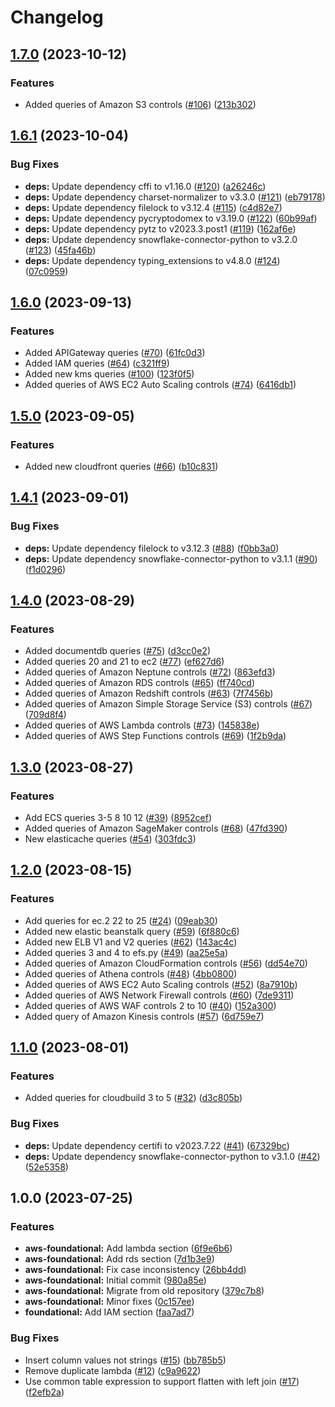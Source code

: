 # Changelog

## [1.7.0](https://github.com/cloudquery/policies-premium/compare/aws-foundational_security-snowflake-v1.6.1...aws-foundational_security-snowflake-v1.7.0) (2023-10-12)


### Features

* Added queries of Amazon S3 controls ([#106](https://github.com/cloudquery/policies-premium/issues/106)) ([213b302](https://github.com/cloudquery/policies-premium/commit/213b30211aeb07cbcb721c9d96bd90df06d2d6a8))

## [1.6.1](https://github.com/cloudquery/policies-premium/compare/aws-foundational_security-snowflake-v1.6.0...aws-foundational_security-snowflake-v1.6.1) (2023-10-04)


### Bug Fixes

* **deps:** Update dependency cffi to v1.16.0 ([#120](https://github.com/cloudquery/policies-premium/issues/120)) ([a26246c](https://github.com/cloudquery/policies-premium/commit/a26246cb01a992f6ab2b3b54c9af559d77d65bbf))
* **deps:** Update dependency charset-normalizer to v3.3.0 ([#121](https://github.com/cloudquery/policies-premium/issues/121)) ([eb79178](https://github.com/cloudquery/policies-premium/commit/eb791782788c171dc9bc4504e1e6b8a7ab49c000))
* **deps:** Update dependency filelock to v3.12.4 ([#115](https://github.com/cloudquery/policies-premium/issues/115)) ([c4d82e7](https://github.com/cloudquery/policies-premium/commit/c4d82e7529b43f194ab065bc7537a456646eae8f))
* **deps:** Update dependency pycryptodomex to v3.19.0 ([#122](https://github.com/cloudquery/policies-premium/issues/122)) ([60b99af](https://github.com/cloudquery/policies-premium/commit/60b99afff91a2c0915cef601e2fe675658974e08))
* **deps:** Update dependency pytz to v2023.3.post1 ([#119](https://github.com/cloudquery/policies-premium/issues/119)) ([162af6e](https://github.com/cloudquery/policies-premium/commit/162af6e5bd5876da89d1b049babe2a5bdf37d755))
* **deps:** Update dependency snowflake-connector-python to v3.2.0 ([#123](https://github.com/cloudquery/policies-premium/issues/123)) ([45fa46b](https://github.com/cloudquery/policies-premium/commit/45fa46b5512a8fbca7cc55ef0095ceb8ceb41281))
* **deps:** Update dependency typing_extensions to v4.8.0 ([#124](https://github.com/cloudquery/policies-premium/issues/124)) ([07c0959](https://github.com/cloudquery/policies-premium/commit/07c09593443aee8606b05dc80ae32861c5601964))

## [1.6.0](https://github.com/cloudquery/policies-premium/compare/aws-foundational_security-snowflake-v1.5.0...aws-foundational_security-snowflake-v1.6.0) (2023-09-13)


### Features

* Added APIGateway queries ([#70](https://github.com/cloudquery/policies-premium/issues/70)) ([61fc0d3](https://github.com/cloudquery/policies-premium/commit/61fc0d389aa3bd3499db239bc183a23b156b681c))
* Added IAM queries ([#64](https://github.com/cloudquery/policies-premium/issues/64)) ([c321ff9](https://github.com/cloudquery/policies-premium/commit/c321ff90b56335b386290e7aae15a6eee4937bd1))
* Added new kms queries ([#100](https://github.com/cloudquery/policies-premium/issues/100)) ([123f0f5](https://github.com/cloudquery/policies-premium/commit/123f0f5944c9b5cb4abb777cb5f87c2b70428d67))
* Added queries of AWS EC2 Auto Scaling controls ([#74](https://github.com/cloudquery/policies-premium/issues/74)) ([6416db1](https://github.com/cloudquery/policies-premium/commit/6416db13b40578fe0b8cb9e787782f8ee324b3a0))

## [1.5.0](https://github.com/cloudquery/policies-premium/compare/aws-foundational_security-snowflake-v1.4.1...aws-foundational_security-snowflake-v1.5.0) (2023-09-05)


### Features

* Added new cloudfront queries ([#66](https://github.com/cloudquery/policies-premium/issues/66)) ([b10c831](https://github.com/cloudquery/policies-premium/commit/b10c831a9283751282a2800cb9196100cea3bd48))

## [1.4.1](https://github.com/cloudquery/policies-premium/compare/aws-foundational_security-snowflake-v1.4.0...aws-foundational_security-snowflake-v1.4.1) (2023-09-01)


### Bug Fixes

* **deps:** Update dependency filelock to v3.12.3 ([#88](https://github.com/cloudquery/policies-premium/issues/88)) ([f0bb3a0](https://github.com/cloudquery/policies-premium/commit/f0bb3a021c403a8c08210edca7e1f085672d49ba))
* **deps:** Update dependency snowflake-connector-python to v3.1.1 ([#90](https://github.com/cloudquery/policies-premium/issues/90)) ([f1d0296](https://github.com/cloudquery/policies-premium/commit/f1d02961083dfa6ef5704bab3774668e5aa7135e))

## [1.4.0](https://github.com/cloudquery/policies-premium/compare/aws-foundational_security-snowflake-v1.3.0...aws-foundational_security-snowflake-v1.4.0) (2023-08-29)


### Features

* Added documentdb queries ([#75](https://github.com/cloudquery/policies-premium/issues/75)) ([d3cc0e2](https://github.com/cloudquery/policies-premium/commit/d3cc0e2658b0b0689a7756572198f75eda2be9d4))
* Added queries 20 and 21 to ec2 ([#77](https://github.com/cloudquery/policies-premium/issues/77)) ([ef627d6](https://github.com/cloudquery/policies-premium/commit/ef627d6311ef4eddf09b051a2bb252162b658653))
* Added queries of Amazon Neptune controls ([#72](https://github.com/cloudquery/policies-premium/issues/72)) ([863efd3](https://github.com/cloudquery/policies-premium/commit/863efd3a094c54e85958cb987000a57f13e6a133))
* Added queries of Amazon RDS controls ([#65](https://github.com/cloudquery/policies-premium/issues/65)) ([ff740cd](https://github.com/cloudquery/policies-premium/commit/ff740cdb484533565c01eaca91b8c68fba3e8455))
* Added queries of Amazon Redshift controls ([#63](https://github.com/cloudquery/policies-premium/issues/63)) ([7f7456b](https://github.com/cloudquery/policies-premium/commit/7f7456b17fd2e193cae28c49fbfa796f5c08fd65))
* Added queries of Amazon Simple Storage Service (S3) controls ([#67](https://github.com/cloudquery/policies-premium/issues/67)) ([709d8f4](https://github.com/cloudquery/policies-premium/commit/709d8f460a534d48dca4596bc7763771df07c29f))
* Added queries of AWS Lambda controls ([#73](https://github.com/cloudquery/policies-premium/issues/73)) ([145838e](https://github.com/cloudquery/policies-premium/commit/145838ef0cd70b9dae8347ba51b8b87d494c6685))
* Added queries of AWS Step Functions controls ([#69](https://github.com/cloudquery/policies-premium/issues/69)) ([1f2b9da](https://github.com/cloudquery/policies-premium/commit/1f2b9da057ae1ac2cd66024a4477a03f760fb262))

## [1.3.0](https://github.com/cloudquery/policies-premium/compare/aws-foundational_security-snowflake-v1.2.0...aws-foundational_security-snowflake-v1.3.0) (2023-08-27)


### Features

* Add ECS queries 3-5 8 10 12 ([#39](https://github.com/cloudquery/policies-premium/issues/39)) ([8952cef](https://github.com/cloudquery/policies-premium/commit/8952cefe8dd6d804336677b5f5ccbc2ece88f20b))
* Added queries of Amazon SageMaker controls ([#68](https://github.com/cloudquery/policies-premium/issues/68)) ([47fd390](https://github.com/cloudquery/policies-premium/commit/47fd39073e1b2435c47ad504a4e8e338c7190730))
* New elasticache queries ([#54](https://github.com/cloudquery/policies-premium/issues/54)) ([303fdc3](https://github.com/cloudquery/policies-premium/commit/303fdc390465da2bdbe8af039f77abc0e87f80d0))

## [1.2.0](https://github.com/cloudquery/policies-premium/compare/aws-foundational_security-snowflake-v1.1.0...aws-foundational_security-snowflake-v1.2.0) (2023-08-15)


### Features

* Add queries for ec.2 22 to 25 ([#24](https://github.com/cloudquery/policies-premium/issues/24)) ([09eab30](https://github.com/cloudquery/policies-premium/commit/09eab30b2b1e62c2c4bf9e285f713c6a1cf9d3fb))
* Added new elastic beanstalk query ([#59](https://github.com/cloudquery/policies-premium/issues/59)) ([6f880c6](https://github.com/cloudquery/policies-premium/commit/6f880c6495dd0b3f6c82237055e2a9b2b44fda85))
* Added new ELB V1 and V2 queries ([#62](https://github.com/cloudquery/policies-premium/issues/62)) ([143ac4c](https://github.com/cloudquery/policies-premium/commit/143ac4c444cdfaeb841f4335ffb4f7a8450ade39))
* Added queries 3 and 4 to efs.py ([#49](https://github.com/cloudquery/policies-premium/issues/49)) ([aa25e5a](https://github.com/cloudquery/policies-premium/commit/aa25e5a4de10e7d2758cd5ad1e501412670b14bb))
* Added queries of Amazon CloudFormation controls ([#56](https://github.com/cloudquery/policies-premium/issues/56)) ([dd54e70](https://github.com/cloudquery/policies-premium/commit/dd54e7021c643244b0caaa43aceee21f0ae425d3))
* Added queries of Athena controls ([#48](https://github.com/cloudquery/policies-premium/issues/48)) ([4bb0800](https://github.com/cloudquery/policies-premium/commit/4bb0800039579c4b36b5d47b66f99e58251976c2))
* Added queries of AWS EC2 Auto Scaling controls ([#52](https://github.com/cloudquery/policies-premium/issues/52)) ([8a7910b](https://github.com/cloudquery/policies-premium/commit/8a7910b8bcebf78f602dcb30975395dd50ba48d8))
* Added queries of AWS Network Firewall controls ([#60](https://github.com/cloudquery/policies-premium/issues/60)) ([7de9311](https://github.com/cloudquery/policies-premium/commit/7de9311e082bb32758773d092a4da67054d65cd4))
* Added queries of AWS WAF controls 2 to 10 ([#40](https://github.com/cloudquery/policies-premium/issues/40)) ([152a300](https://github.com/cloudquery/policies-premium/commit/152a3000f476cd136de0ed1c3a83acfb817db508))
* Added query of Amazon Kinesis controls ([#57](https://github.com/cloudquery/policies-premium/issues/57)) ([6d759e7](https://github.com/cloudquery/policies-premium/commit/6d759e7f03792ae8a5e326f7738c4acca9e4933f))

## [1.1.0](https://github.com/cloudquery/policies-premium/compare/aws-foundational_security-snowflake-v1.0.0...aws-foundational_security-snowflake-v1.1.0) (2023-08-01)


### Features

* Added queries for cloudbuild 3 to 5 ([#32](https://github.com/cloudquery/policies-premium/issues/32)) ([d3c805b](https://github.com/cloudquery/policies-premium/commit/d3c805ba9dc863cb08f7c3d3ccc7d23605fc8961))


### Bug Fixes

* **deps:** Update dependency certifi to v2023.7.22 ([#41](https://github.com/cloudquery/policies-premium/issues/41)) ([67329bc](https://github.com/cloudquery/policies-premium/commit/67329bcd72b21c9ebc4199c1230014dc11806159))
* **deps:** Update dependency snowflake-connector-python to v3.1.0 ([#42](https://github.com/cloudquery/policies-premium/issues/42)) ([52e5358](https://github.com/cloudquery/policies-premium/commit/52e53580cdadf1af478607d5d78e1cb3546cb8b6))

## 1.0.0 (2023-07-25)


### Features

* **aws-foundational:** Add lambda section ([6f9e6b6](https://github.com/cloudquery/policies-premium/commit/6f9e6b6ad7851dad133b00c48093f5a85b447af0))
* **aws-foundational:** Add rds section ([7d1b3e9](https://github.com/cloudquery/policies-premium/commit/7d1b3e982555070e82be19ee4c73c6ec203506bf))
* **aws-foundational:** Fix case inconsistency ([26bb4dd](https://github.com/cloudquery/policies-premium/commit/26bb4ddf509334a90e36a631ec11f8f80ae1bfbd))
* **aws-foundational:** Initial commit ([980a85e](https://github.com/cloudquery/policies-premium/commit/980a85e018658ba02d95a698848c03a7dddfca56))
* **aws-foundational:** Migrate from old repository ([379c7b8](https://github.com/cloudquery/policies-premium/commit/379c7b8ebe9a4fb0278a5240e4eae49907d0834a))
* **aws-foundational:** Minor fixes ([0c157ee](https://github.com/cloudquery/policies-premium/commit/0c157ee9ae46b647f95752585ecb64017a054fd1))
* **foundational:** Add IAM section ([faa7ad7](https://github.com/cloudquery/policies-premium/commit/faa7ad77fdb3703785d3de55afeaf9b3e744a543))


### Bug Fixes

* Insert column values not strings ([#15](https://github.com/cloudquery/policies-premium/issues/15)) ([bb785b5](https://github.com/cloudquery/policies-premium/commit/bb785b5d22992114f7829bb1a5f9b7b1d4cdeb62))
* Remove duplicate lambda ([#12](https://github.com/cloudquery/policies-premium/issues/12)) ([c9a9622](https://github.com/cloudquery/policies-premium/commit/c9a96225203a72048d909c158999b7cb8c53c1fc))
* Use common table expression to support flatten with left join ([#17](https://github.com/cloudquery/policies-premium/issues/17)) ([f2efb2a](https://github.com/cloudquery/policies-premium/commit/f2efb2a7412e3a6d6edfe815a81dcdf59a8011c5))
